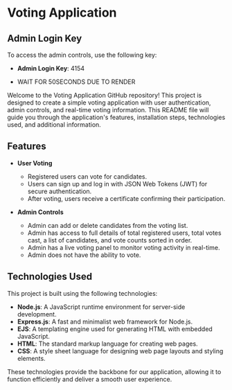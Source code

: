# Voting Application

## Admin Login Key
To access the admin controls, use the following key:
- **Admin Login Key**: 4154

- WAIT FOR 50SECONDS DUE TO RENDER

Welcome to the Voting Application GitHub repository! This project is designed to create a simple voting application with user authentication, admin controls, and real-time voting information. This README file will guide you through the application's features, installation steps, technologies used, and additional information.

## Features

- **User Voting**
  - Registered users can vote for candidates.
  - Users can sign up and log in with JSON Web Tokens (JWT) for secure authentication.
  - After voting, users receive a certificate confirming their participation.
  
- **Admin Controls**
  - Admin can add or delete candidates from the voting list.
  - Admin has access to full details of total registered users, total votes cast, a list of candidates, and vote counts sorted in order.
  - Admin has a live voting panel to monitor voting activity in real-time.
  - Admin does not have the ability to vote.

## Technologies Used

This project is built using the following technologies:

- **Node.js**: A JavaScript runtime environment for server-side development.
- **Express.js**: A fast and minimalist web framework for Node.js.
- **EJS**: A templating engine used for generating HTML with embedded JavaScript.
- **HTML**: The standard markup language for creating web pages.
- **CSS**: A style sheet language for designing web page layouts and styling elements.

These technologies provide the backbone for our application, allowing it to function efficiently and deliver a smooth user experience.



